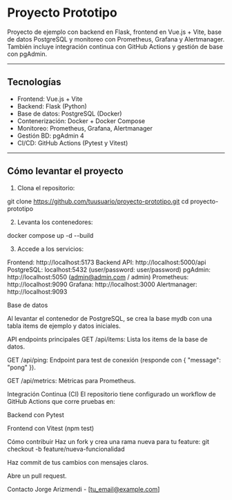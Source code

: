 # Proyecto Prototipo

Proyecto de ejemplo con backend en Flask, frontend en Vue.js + Vite, base de datos PostgreSQL y monitoreo con Prometheus, Grafana y Alertmanager. También incluye integración continua con GitHub Actions y gestión de base con pgAdmin.

---

## Tecnologías

- Frontend: Vue.js + Vite  
- Backend: Flask (Python)  
- Base de datos: PostgreSQL (Docker)  
- Contenerización: Docker + Docker Compose  
- Monitoreo: Prometheus, Grafana, Alertmanager  
- Gestión BD: pgAdmin 4  
- CI/CD: GitHub Actions (Pytest y Vitest)

---

## Cómo levantar el proyecto

1. Clona el repositorio:

git clone https://github.com/tuusuario/proyecto-prototipo.git
cd proyecto-prototipo

2. Levanta los contenedores:

docker compose up -d --build

3. Accede a los servicios:

Frontend: http://localhost:5173
Backend API: http://localhost:5000/api
PostgreSQL: localhost:5432 (user/password: user/password)
pgAdmin: http://localhost:5050 (admin@admin.com / admin)
Prometheus: http://localhost:9090
Grafana: http://localhost:3000
Alertmanager: http://localhost:9093

Base de datos

Al levantar el contenedor de PostgreSQL, se crea la base mydb con una tabla items de ejemplo y datos iniciales.

API endpoints principales
GET /api/items: Lista los items de la base de datos.

GET /api/ping: Endpoint para test de conexión (responde con { "message": "pong" }).

GET /api/metrics: Métricas para Prometheus.

Integración Continua (CI)
El repositorio tiene configurado un workflow de GitHub Actions que corre pruebas en:

Backend con Pytest

Frontend con Vitest (npm test)

Cómo contribuir
Haz un fork y crea una rama nueva para tu feature:
git checkout -b feature/nueva-funcionalidad

Haz commit de tus cambios con mensajes claros.

Abre un pull request.

Contacto
Jorge Arizmendi - [tu_email@example.com]

